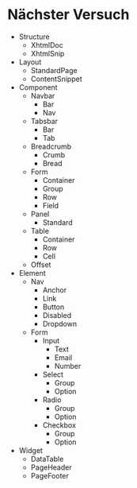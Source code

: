 # Nächster Versuch

* Structure
  * XhtmlDoc
  * XhtmlSnip
* Layout
  * StandardPage
  * ContentSnippet
* Component
  * Navbar
    * Bar
    * Nav
  * Tabsbar
    * Bar
    * Tab
  * Breadcrumb
    * Crumb
    * Bread
  * Form
    * Container
    * Group
    * Row
    * Field
  * Panel
    * Standard
  * Table
    * Container
    * Row
    * Cell
  * Offset
* Element
  * Nav
    * Anchor
    * Link
    * Button
    * Disabled
    * Dropdown
  * Form
    * Input
      * Text
      * Email
      * Number
    * Select
      * Group
      * Option
    * Radio
      * Group
      * Option
    * Checkbox
      * Group
      * Option
* Widget
  * DataTable
  * PageHeader
  * PageFooter
  